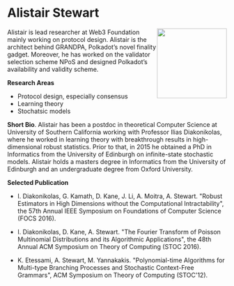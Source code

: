 # Alistair Stewart

<img style="float: right;" src="https://i.imgur.com/5wzFx7b.jpg" width = '160'>

Alistair is lead researcher at Web3 Foundation mainly working on protocol design. Alistair is the architect behind GRANDPA, Polkadot’s novel finality gadget. Moreover, he has worked on the validator selection scheme NPoS and designed Polkadot’s availability and validity scheme.

**Research Areas**

* Protocol design, especially consensus
* Learning theory
* Stochatsic models

**Short Bio**. Alistair has been a postdoc in theoretical Computer Science at University of Southern California working with Professor Ilias Diakonikolas, where he worked in learning theory with breakthrough results in high-dimensional robust statistics. Prior to that, in 2015 he obtained a PhD in Informatics from the University of Edinburgh on infinite-state stochastic models. Alistair holds a masters degree in Informatics from the University of Edinburgh and an undergraduate degree from Oxford University.

**Selected Publication**

* I. Diakonikolas, G. Kamath, D. Kane, J. Li, A. Moitra, A. Stewart. "Robust Estimators in High Dimensions without the Computational Intractability", the 57th Annual IEEE Symposium on Foundations of Computer Science (FOCS 2016).

* I. Diakonikolas, D. Kane, A. Stewart. "The Fourier Transform of Poisson Multinomial Distributions and its Algorithmic Applications", the 48th Annual ACM Symposium on Theory of Computing (STOC 2016).

* K. Etessami, A. Stewart, M. Yannakakis. "Polynomial-time Algorithms for Multi-type Branching Processes and Stochastic Context-Free Grammars", ACM Symposium on Theory of Computing (STOC'12).
